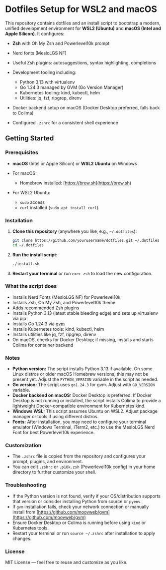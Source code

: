 # Dotfiles Setup for WSL2 and macOS

This repository contains dotfiles and an install script to bootstrap a modern, unified development environment for **WSL2 (Ubuntu)** and **macOS (Intel and Apple Silicon)**. It configures:

* **Zsh** with Oh My Zsh and Powerlevel10k prompt
* Nerd fonts (MesloLGS NF)
* Useful Zsh plugins: autosuggestions, syntax highlighting, completions
* Development tooling including:

  * Python 3.13 with virtualenv
  * Go 1.24.3 managed by GVM (Go Version Manager)
  * Kubernetes tooling: kind, kubectl, helm
  * Utilities: jq, fzf, ripgrep, direnv
* Docker backend setup on macOS (Docker Desktop preferred, falls back to Colima)
* Configured `.zshrc` for a consistent shell experience

## Getting Started

### Prerequisites

* **macOS** (Intel or Apple Silicon) or **WSL2 Ubuntu** on Windows
* For macOS:

  * Homebrew installed: [https://brew.sh](https://brew.sh)
* For WSL2 Ubuntu:

  * `sudo` access
  * `curl` installed (`sudo apt install curl`)

### Installation

1. **Clone this repository** (anywhere you like, e.g., `~/.dotfiles`):

   ```bash
   git clone https://github.com/yourusername/dotfiles.git ~/.dotfiles
   cd ~/.dotfiles
   ```

2. **Run the install script:**

   ```bash
   ./install.sh
   ```

3. **Restart your terminal** or run `exec zsh` to load the new configuration.

### What the script does

* Installs Nerd Fonts (MesloLGS NF) for Powerlevel10k
* Installs Zsh, Oh My Zsh, and Powerlevel10k theme
* Adds recommended Zsh plugins
* Installs Python 3.13 (latest stable bleeding edge) and sets up virtualenv via pip
* Installs Go 1.24.3 via [gvm](https://github.com/moovweb/gvm)
* Installs Kubernetes tools: kind, kubectl, helm
* Installs utilities like jq, fzf, ripgrep, direnv
* On macOS, checks for Docker Desktop; if missing, installs and starts Colima for container backend

### Notes

* **Python version:** The script installs Python 3.13 if available. On some Linux distros or older macOS Homebrew versions, this may not be present yet. Adjust the `PYTHON_VERSION` variable in the script as needed.
* **Go version:** The script uses `go1.24.3` for gvm. Adjust with `GO_VERSION` variable.
* **Docker backend on macOS:** Docker Desktop is preferred. If Docker Desktop is not running or installed, the script installs Colima to provide a lightweight Docker-compatible environment for Kubernetes kind.
* **Windows WSL:** This script assumes Ubuntu on WSL2. Adjust package manager or tools if using different distros.
* **Fonts:** After installation, you may need to configure your terminal emulator (Windows Terminal, iTerm2, etc.) to use the MesloLGS Nerd Font for best Powerlevel10k experience.

### Customization

* The `.zshrc` file is copied from the repository and configures your prompt, plugins, and environment.
* You can edit `.zshrc` or `.p10k.zsh` (Powerlevel10k config) in your home directory to further customize your shell.

### Troubleshooting

* If the Python version is not found, verify if your OS/distribution supports that version or consider installing Python from source or `pyenv`.
* If `gvm` installation fails, check your network connection or manually install from [https://github.com/moovweb/gvm](https://github.com/moovweb/gvm)
* Ensure Docker Desktop or Colima is running before using `kind` or Kubernetes tools.
* Restart your terminal or run `source ~/.zshrc` after installation to apply changes.

### License

MIT License — feel free to reuse and customize as you like.